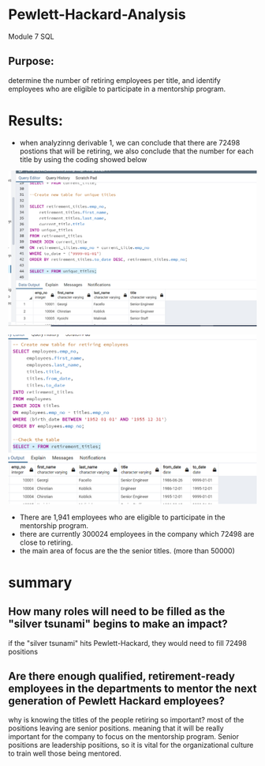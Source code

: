 # Pewlett-Hackard-Analysis
Module 7 SQL
## Purpose:
determine the number of retiring employees per title, and identify employees who are eligible to participate in a mentorship program.

# Results:
* when analyzinng derivable 1, we can conclude that there are 72498 postions that will be retiring, we also conclude that the number for each title by using the coding showed below

![derivable_1.1.png](derivable_1.1.png)

![derivable_1.png](derivable_1.png)

* There are 1,941 employees who are eligible to participate in the mentorship program.
* there are currently 300024 employees in the company which 72498 are close to retiring.
* the main area of focus are the the senior titles. (more than 50000)
# summary
## How many roles will need to be filled as the "silver tsunami" begins to make an impact?
if the "silver tsunami" hits Pewlett-Hackard, they would need to fill 72498 positions
## Are there enough qualified, retirement-ready employees in the departments to mentor the next generation of Pewlett Hackard employees?
why is knowing the titles of the people retiring so important? most of the positions leaving are senior positions. meaning that it will be really important for the company to focus on the mentorship program. Senior positions are leadership positions, so it is vital for the organizational culture to train well those being mentored.
